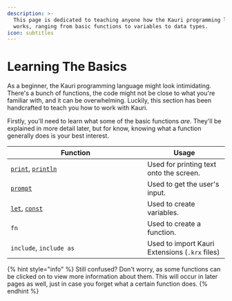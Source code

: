 ```yaml
---
description: >-
  This page is dedicated to teaching anyone how the Kauri programming language
  works, ranging from basic functions to variables to data types.
icon: subtitles
---
```


# Learning The Basics

As a beginner, the Kauri programming language might look intimidating. There's a bunch of functions, the code might not be close to what you're familiar with, and it can be overwhelming. Luckily, this section has been handcrafted to teach you how to work with Kauri.

Firstly, you'll need to learn what some of the basic functions _are_. They'll be explained in more detail later, but for know, knowing what a function generally does is your best interest.

<table><thead><tr><th width="300.6414794921875">Function</th><th>Usage</th></tr></thead><tbody><tr><td><a data-footnote-ref href="#user-content-fn-1"><code>print</code></a>, <a data-footnote-ref href="#user-content-fn-2"><code>println</code></a></td><td>Used for printing text onto the screen.</td></tr><tr><td><a data-footnote-ref href="#user-content-fn-3"><code>prompt</code></a></td><td>Used to get the user's input.</td></tr><tr><td><a data-footnote-ref href="#user-content-fn-4"><code>let</code></a>, <a data-footnote-ref href="#user-content-fn-5"><code>const</code></a></td><td>Used to create variables.</td></tr><tr><td><code>fn</code></td><td>Used to create a function.</td></tr><tr><td><code>include</code>, <code>include as</code></td><td>Used to import Kauri Extensions (<code>.krx</code> files)</td></tr></tbody></table>

{% hint style="info" %}
Still confused? Don't worry, as some functions can be clicked on to view more information about them. This will occur in later pages as well, just in case you forget what a certain function does.
{% endhint %}

[^1]: <kbd>**print**</kbd>

    Prints text into the CLI.

    \
    **Arguments:**

    **`text`** Expects any string, expression, or variable. Can add multiple by separating with commas.

    \
    [View More](../../in-depth-explanation.md#print)

[^2]: <kbd>**println**</kbd>

    Prints text into the CLI and automatically ends the line.

    \
    **Arguments:**

    **`text`** Expects any string, expression, or variable. Can add multiple by separating with commas.



    [View More](../../in-depth-explanation.md#println)

[^3]: <kbd>**prompt**</kbd>

    Waits for the user to type something.

    \
    **Arguments:**

    `prompt` Expects a string.



    View More

[^4]: <kbd>**let**</kbd>

    Defines a mutable variable.



    **Syntax:**

    `let name: type = value;`&#x20;



    **Values:**

    `name` Any text starting with a letter and ending with a letter, number, or underscore.

    `type` Any type. Common types include `str`, `int`, `float`, `struct`, and `void`.

    `value` Any value or statement that uses the expected type.

[^5]: <kbd>**const**</kbd>&#x20;

    Defines an immutable variable.



    **Syntax:**

    `const name: type = value;`&#x20;



    **Values:**

    `name` Any text starting with a letter and ending with a letter, number, or underscore.

    `type` Any type. Common types include `str`, `int`, `float`, `struct`, and `void`.

    `value` Any value or statement that uses the expected type.
